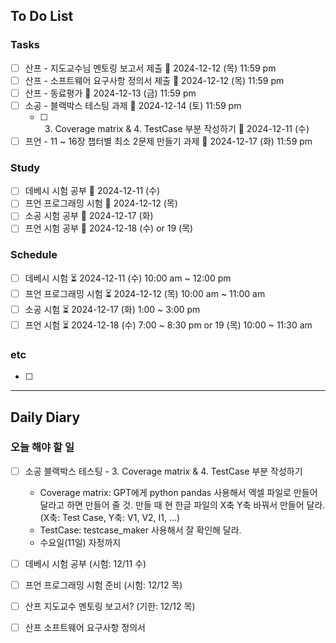 ## To Do List
### Tasks
- [ ] 산프 - 지도교수님 멘토링 보고서 제출 📅 2024-12-12 (목) 11:59 pm
- [ ] 산프 - 소프트웨어 요구사항 정의서 제출 📅 2024-12-12 (목) 11:59 pm
- [ ] 산프 - 동료평가 📅 2024-12-13 (금) 11:59 pm
- [ ] 소공 - 블랙박스 테스팅 과제 📅 2024-12-14 (토) 11:59 pm
	- [ ] 3. Coverage matrix & 4. TestCase 부분 작성하기 📅 2024-12-11 (수)
- [ ] 프언 - 11 ~ 16장 챕터별 최소 2문제 만들기 과제 📅 2024-12-17 (화) 11:59 pm

### Study
- [ ] 데베시 시험 공부 📅 2024-12-11 (수)
- [ ] 프언 프로그래밍 시험 📅 2024-12-12 (목)
- [ ] 소공 시험 공부 📅 2024-12-17 (화)
- [ ] 프언 시험 공부 📅 2024-12-18 (수) or 19 (목)

### Schedule
- [ ] 데베시 시험 ⏳ 2024-12-11 (수) 10:00 am ~ 12:00 pm
- [ ] 프언 프로그래밍 시험 ⏳ 2024-12-12 (목) 10:00 am ~ 11:00 am
- [ ] 소공 시험 ⏳ 2024-12-17 (화) 1:00 ~ 3:00 pm
- [ ] 프언 시험 ⏳ 2024-12-18 (수) 7:00 ~ 8:30 pm or 19 (목) 10:00 ~ 11:30 am

### etc
- [ ] 

---
## Daily Diary
### 오늘 해야 할 일
- [ ] 소공 블랙박스 테스팅 - 3. Coverage matrix & 4. TestCase 부분 작성하기
	- Coverage matrix: GPT에게 python pandas 사용해서 엑셀 파일로 만들어 달라고 하면 만들어 줄 것. 만들 때 현 한글 파일의 X축 Y축 바꿔서 만들어 달라. (X축: Test Case, Y축: V1, V2, I1, ...)
	- TestCase: testcase_maker 사용해서 잘 확인해 달라.
	- 수요일(11일) 자정까지

- [ ] 데베시 시험 공부 (시험: 12/11 수)
- [ ] 프언 프로그래밍 시험 준비 (시험: 12/12 목)

- [ ] 산프 지도교수 멘토링 보고서? (기한: 12/12 목)
- [ ] 산프 소프트웨어 요구사항 정의서